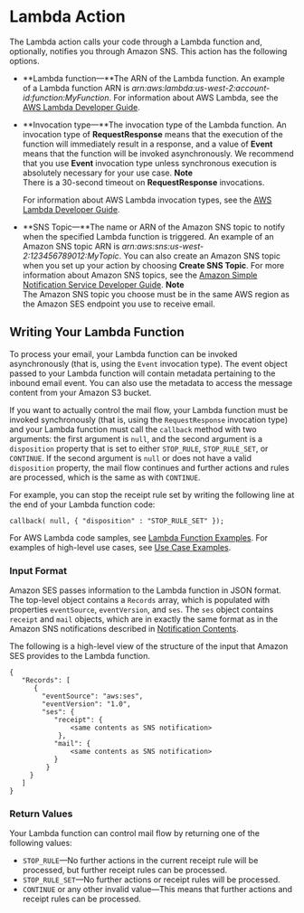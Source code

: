 # Lambda Action<a name="receiving-email-action-lambda"></a>

The Lambda action calls your code through a Lambda function and, optionally, notifies you through Amazon SNS\. This action has the following options\.
+ **Lambda function—**The ARN of the Lambda function\. An example of a Lambda function ARN is *arn:aws:lambda:us\-west\-2:account\-id:function:MyFunction*\. For information about AWS Lambda, see the [AWS Lambda Developer Guide](https://docs.aws.amazon.com/lambda/latest/dg/welcome.html)\.
+ **Invocation type—**The invocation type of the Lambda function\. An invocation type of **RequestResponse** means that the execution of the function will immediately result in a response, and a value of **Event** means that the function will be invoked asynchronously\. We recommend that you use **Event** invocation type unless synchronous execution is absolutely necessary for your use case\.
**Note**  
There is a 30\-second timeout on **RequestResponse** invocations\.

  For information about AWS Lambda invocation types, see the [AWS Lambda Developer Guide](https://docs.aws.amazon.com/lambda/latest/dg/API_Invoke.html)\.
+ **SNS Topic—**The name or ARN of the Amazon SNS topic to notify when the specified Lambda function is triggered\. An example of an Amazon SNS topic ARN is *arn:aws:sns:us\-west\-2:123456789012:MyTopic*\. You can also create an Amazon SNS topic when you set up your action by choosing **Create SNS Topic**\. For more information about Amazon SNS topics, see the [Amazon Simple Notification Service Developer Guide](https://docs.aws.amazon.com/sns/latest/dg/CreateTopic.html)\.
**Note**  
The Amazon SNS topic you choose must be in the same AWS region as the Amazon SES endpoint you use to receive email\. 

## Writing Your Lambda Function<a name="receiving-email-action-lambda-function"></a>

To process your email, your Lambda function can be invoked asynchronously \(that is, using the `Event` invocation type\)\. The event object passed to your Lambda function will contain metadata pertaining to the inbound email event\. You can also use the metadata to access the message content from your Amazon S3 bucket\.

If you want to actually control the mail flow, your Lambda function must be invoked synchronously \(that is, using the `RequestResponse` invocation type\) and your Lambda function must call the `callback` method with two arguments: the first argument is `null`, and the second argument is a `disposition` property that is set to either `STOP_RULE`, `STOP_RULE_SET`, or `CONTINUE`\. If the second argument is `null` or does not have a valid `disposition` property, the mail flow continues and further actions and rules are processed, which is the same as with `CONTINUE`\.

For example, you can stop the receipt rule set by writing the following line at the end of your Lambda function code:

```
callback( null, { "disposition" : "STOP_RULE_SET" });
```

For AWS Lambda code samples, see [Lambda Function Examples](receiving-email-action-lambda-example-functions.md)\. For examples of high\-level use cases, see [Use Case Examples](receiving-email-action-lambda-example-use-cases.md)\.

### Input Format<a name="receiving-email-action-lambda-input"></a>

Amazon SES passes information to the Lambda function in JSON format\. The top\-level object contains a `Records` array, which is populated with properties `eventSource`, `eventVersion`, and `ses`\. The `ses` object contains `receipt` and `mail` objects, which are in exactly the same format as in the Amazon SNS notifications described in [Notification Contents](receiving-email-notifications-contents.md)\.

The following is a high\-level view of the structure of the input that Amazon SES provides to the Lambda function\.

```
{
   "Records": [
      {
        "eventSource": "aws:ses",
        "eventVersion": "1.0",
        "ses": {
           "receipt": {
               <same contents as SNS notification>
            },
           "mail": {
               <same contents as SNS notification>
           }
         }
     }
   ]
}
```

### Return Values<a name="receiving-email-action-lambda-function-return-values"></a>

Your Lambda function can control mail flow by returning one of the following values:
+ `STOP_RULE`—No further actions in the current receipt rule will be processed, but further receipt rules can be processed\.
+ `STOP_RULE_SET`—No further actions or receipt rules will be processed\.
+ `CONTINUE` or any other invalid value—This means that further actions and receipt rules can be processed\.